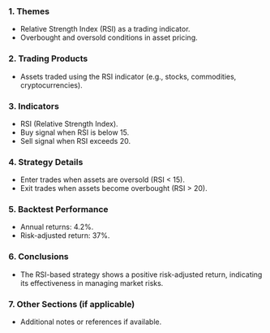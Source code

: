 ### 1. **Themes**
- Relative Strength Index (RSI) as a trading indicator.
- Overbought and oversold conditions in asset pricing.

### 2. **Trading Products**
- Assets traded using the RSI indicator (e.g., stocks, commodities, cryptocurrencies).

### 3. **Indicators**
- RSI (Relative Strength Index).
- Buy signal when RSI is below 15.
- Sell signal when RSI exceeds 20.

### 4. **Strategy Details**
- Enter trades when assets are oversold (RSI < 15).
- Exit trades when assets become overbought (RSI > 20).

### 5. **Backtest Performance**
- Annual returns: 4.2%.
- Risk-adjusted return: 37%.

### 6. **Conclusions**
- The RSI-based strategy shows a positive risk-adjusted return, indicating its effectiveness in managing market risks.

### 7. **Other Sections (if applicable)**
- Additional notes or references if available.
